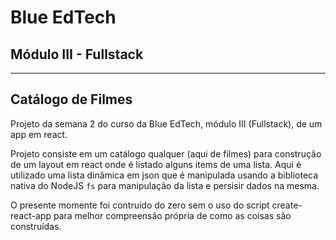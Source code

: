 # Blue EdTech
## Módulo III - Fullstack

---

## Catálogo de Filmes
Projeto da semana 2 do curso da Blue EdTech, módulo III (Fullstack), de um app em react.

Projeto consiste em um catálogo qualquer (aqui de filmes) para construção de um layout em react onde é listado alguns items de uma lista. Aqui é utilizado uma lista dinâmica em json que é manipulada usando a biblioteca nativa do NodeJS ```fs``` para manipulação da lista e persisir dados na mesma.

O presente momente foi contruído do zero sem o uso do script create-react-app para melhor compreensão própria de como as coisas são construídas. 
